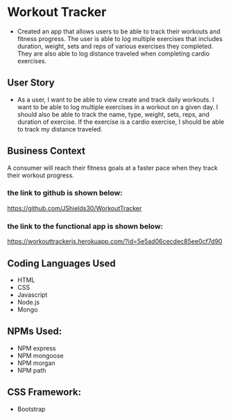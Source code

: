 # Workout Tracker
* Created an app that allows users to be able to track their workouts and fitness progress. The user is able to log multiple exercises that includes duration, weight, sets and reps of various exercises they completed. They are also able to log distance traveled when completing cardio exercises.

## User Story
* As a user, I want to be able to view create and track daily workouts. I want to be able to log multiple exercises in a workout on a given day. I should also be able to track the name, type, weight, sets, reps, and duration of exercise. If the exercise is a cardio exercise, I should be able to track my distance traveled.

## Business Context

A consumer will reach their fitness goals at a faster pace when they track their workout progress.

### the link to github is shown below:
https://github.com/JShields30/WorkoutTracker

### the link to the functional app is shown below:
https://workouttrackerjs.herokuapp.com/?id=5e5ad06cecdec85ee0cf7d90

## Coding Languages Used
* HTML
* CSS
* Javascript
* Node.js
* Mongo

## NPMs Used:
* NPM express
* NPM mongoose 
* NPM morgan 
* NPM path 

## CSS Framework:
* Bootstrap



